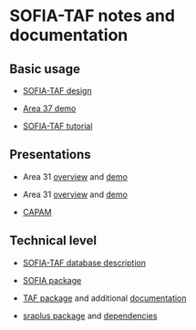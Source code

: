 # SOFIA-TAF notes and documentation

## Basic usage

* [SOFIA-TAF design](https://arni-magnusson.github.io/pdf/2022-sofia-taf.pdf)

* [Area 37 demo](https://github.com/sofia-taf/2022Area37Demo)

* [SOFIA-TAF tutorial](sofia_taf_tutorial.md)

## Presentations

* Area 31
  [overview](presentations/area_31/overview.pdf)
  and
  [demo](https://github.com/sofia-taf/doc/blob/main/presentations/area_31/demo.pdf)

* Area 31
  [overview](https://github.com/sofia-taf/doc/blob/main/presentations/area_31/overview.pdf)
  and
  [demo](https://github.com/sofia-taf/doc/blob/main/presentations/area_31/demo.pdf)

* [CAPAM](https://github.com/sofia-taf/doc/blob/main/presentations/capam/open_reproducible.pdf)

## Technical level

* [SOFIA-TAF database description](Sofia_Tsaf_Database.pdf)

* [SOFIA package](https://github.com/sofia-taf/SOFIA)

* [TAF package](https://github.com/ices-tools-prod/TAF) and additional
  [documentation](https://github.com/ices-taf/doc)

* [sraplus package](https://github.com/DanOvando/sraplus) and
  [dependencies](sraplus_dependencies.md)
